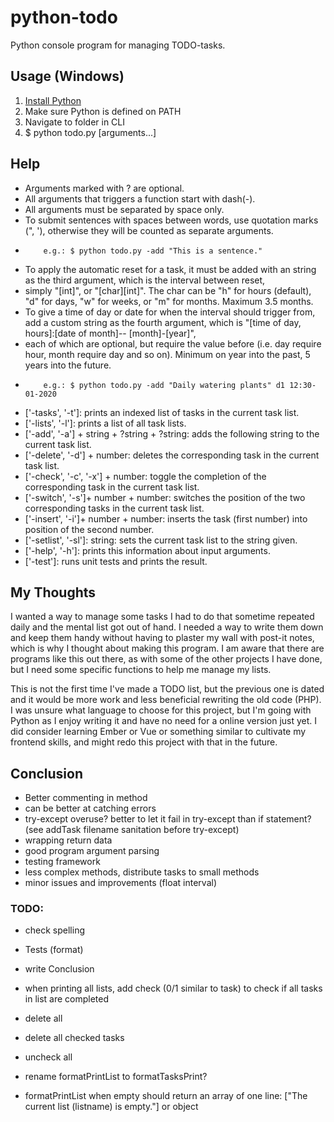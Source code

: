 # python-todo

Python console program for managing TODO-tasks.

## Usage (Windows)
1. [Install Python](https://www.python.org/downloads/)
2. Make sure Python is defined on PATH
3. Navigate to folder in CLI
4. $ python todo.py [arguments...]

## Help
- Arguments marked with ? are optional.
- All arguments that triggers a function start with dash(-).
- All arguments must be separated by space only.
- To submit sentences with spaces between words, use quotation marks (", '), otherwise they will be counted as separate arguments.
-         e.g.: $ python todo.py -add "This is a sentence." 

- To apply the automatic reset for a task, it must be added with an string as the third argument, which is the interval between reset,
- simply "[int]", or "[char][int]". The char can be "h" for hours (default), "d" for days, "w" for weeks, or "m" for months. Maximum 3.5 months.
- To give a time of day or date for when the interval should trigger from, add a custom string as the fourth argument, which is "[time of day, hours]:[date of month]-- [month]-[year]",
- each of which are optional, but require the value before (i.e. day require hour, month require day and so on). Minimum on year into the past, 5 years into the future.
-         e.g.: $ python todo.py -add "Daily watering plants" d1 12:30-01-2020

- ['-tasks', '-t']: prints an indexed list of tasks in the current task list.
- ['-lists', '-l']: prints a list of all task lists.
- ['-add', '-a'] + string + ?string + ?string: adds the following string to the current task list.
- ['-delete', '-d'] + number: deletes the corresponding task in the current task list.
- ['-check', '-c', '-x'] + number: toggle the completion of the corresponding task in the current task list.
- ['-switch', '-s']+ number + number: switches the position of the two corresponding tasks in the current task list.
- ['-insert', '-i']+ number + number: inserts the task (first number) into position of the second number.
- ['-setlist', '-sl']: string: sets the current task list to the string given.
- ['-help', '-h']: prints this information about input arguments.
- ['-test']: runs unit tests and prints the result.

## My Thoughts

I wanted a way to manage some tasks I had to do that sometime repeated daily and the mental list got out of hand. I needed a way to write them down and keep them handy without having to plaster my wall with post-it notes, which is why I thought about making this program. I am aware that there are programs like this out there, as with some of the other projects I have done, but I need some specific functions to help me manage my lists. 

This is not the first time I've made a TODO list, but the previous one is dated and it would be more work and less beneficial rewriting  the old code (PHP). I was unsure what language to choose for this project, but I'm going with Python as I enjoy writing  it and have no need for a online version just yet. I did consider learning Ember or Vue or something similar to cultivate my frontend skills, and might redo this project with that in the future.

## Conclusion

- Better commenting in method
- can be better at catching errors
- try-except overuse? better to let it fail in try-except than if statement? (see addTask filename sanitation before try-except)
- wrapping return data
- good program argument parsing
- testing framework
- less complex methods, distribute tasks to small methods
- minor issues and improvements (float interval)

### TODO:
- check spelling
- Tests (format)
- write Conclusion

- when printing all lists, add check (0/1 similar to task) to check if all tasks in list are completed
- delete all
- delete all checked tasks
- uncheck all
- rename formatPrintList to formatTasksPrint?
- formatPrintList when empty should return an array of one line: ["The current list (listname) is empty."] or object